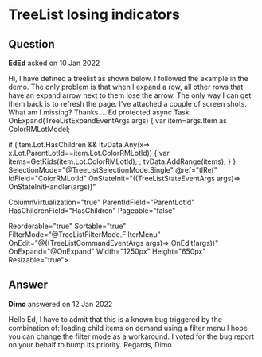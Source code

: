 # TreeList losing indicators

## Question

**EdEd** asked on 10 Jan 2022

Hi, I have defined a treelist as shown below. I followed the example in the demo. The only problem is that when I expand a row, all other rows that have an expand arrow next to them lose the arrow. The only way I can get them back is to refresh the page. I've attached a couple of screen shots. What am I missing? Thanks ... Ed protected async Task OnExpand(TreeListExpandEventArgs args)
{
var item=args.Item as ColorRMLotModel;

if (item.Lot.HasChildren && !tvData.Any(x=> x.Lot.ParentLotId==item.Lot.ColorRMLotId))
{
var items=GetKids(item.Lot.ColorRMLotId); ;
tvData.AddRange(items);
}
} SelectionMode="@TreeListSelectionMode.Single"
@ref="tlRef"
IdField="ColorRMLotId"
OnStateInit="((TreeListStateEventArgs <ColorRMLotModel> args)=> OnStateInitHandler(args))"

ColumnVirtualization="true"
ParentIdField="ParentLotId"
HasChildrenField="HasChildren"
Pageable="false"

Reorderable="true"
Sortable="true"
FilterMode="@TreeListFilterMode.FilterMenu"
OnEdit="@((TreeListCommandEventArgs args)=> OnEdit(args))"
OnExpand="@OnExpand"
Width="1250px"
Height="650px"
Resizable="true"> <TreeListToolBar>

## Answer

**Dimo** answered on 12 Jan 2022

Hello Ed, I have to admit that this is a known bug triggered by the combination of: loading child items on demand using a filter menu I hope you can change the filter mode as a workaround. I voted for the bug report on your behalf to bump its priority. Regards, Dimo
